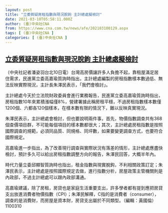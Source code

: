 ```yaml
---
layout: post
title: "立委質疑房租指數與現況脫鉤 主計總處擬檢討"
date: 2021-03-10T05:58:11.000Z
author: (臺)中央社CNA
from: https://www.cna.com.tw/news/afe/202103100129.aspx
tags: [ (臺)中央社CNA ]
categories: [ (臺)中央社CNA ]
---
```

<!--1615355891000-->
[立委質疑房租指數與現況脫鉤 主計總處擬檢討](https://www.cna.com.tw/news/afe/202103100129.aspx)
------

<div>
<div></div><div class="paragraph"><p>（中央社記者潘姿羽台北10日電）台灣高房價讓許多人負擔不起，靠租屋滿足居住需求，民進黨立委高嘉瑜質詢時指出，主計總處編製的房租指數樣本數過低、無法反映實際現況，主計長朱澤民表示，「我們會檢討」。</p><p>主計總處今天於立法院財政委員會進行業務報告，民進黨立委高嘉瑜質詢時指出，房租指數10年來累積漲幅僅8%，營建署據此稱房租平穩，不過房租指數樣本數僅1200個、六都各120個樣本，在樣本數有限的情況下，難以反映真實現況。</p><p>朱澤民表示，主計總處會檢討，但也要說明兩件事，首先，物價指數調查共有368個查價項目群，不可能每個項目的樣本數都很大；其次，主計總處房租指數是按照國際調查的規範，必須同品質、同規格、同坪數，如果要變更調查方式，也要符合國際規定。</p><p>高嘉瑜進一步指出，為了改善現行調查與實際狀況有落差的情形，主計總處應盡快檢討，預計多久可以給出房租指數調整方向的報告，朱澤民回答，大概半年內。</p><p>時代力量立委邱顯智質詢時也指出，租金指數與現實脫鉤，不利相關政策訂定；朱澤民表示，主計總處是按照國際規定去做，進行指數分析，房屋政策主管機關則是內政部，不過主計總處可以跟內政部溝通。</p><p>高嘉瑜建議，除了房租，房貸也是家庭生活重要支出，許多學者都有提到應把房貸支出放進消費者物價指數（CPI）；朱澤民解釋，C指的是消費者（consumer），調查的是消費財，而房屋是資本財，房貸支出屬於不同類型。（編輯：黃國倫）1100310</p></div>
</div>
